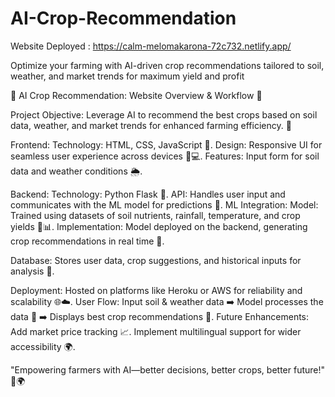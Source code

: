 # AI-Crop-Recommendation
Website Deployed : https://calm-melomakarona-72c732.netlify.app/

Optimize your farming with AI-driven crop recommendations tailored to soil, weather, and market trends for maximum yield and profit

🌾 AI Crop Recommendation: Website Overview & Workflow 🌟

Project Objective:
Leverage AI to recommend the best crops based on soil data, weather, and market trends for enhanced farming efficiency. 🌱

Frontend:
Technology: HTML, CSS, JavaScript 🎨.
Design: Responsive UI for seamless user experience across devices 📱💻.
Features: Input form for soil data and weather conditions 🌦️.

Backend:
Technology: Python Flask 🐍.
API: Handles user input and communicates with the ML model for predictions 📡.
ML Integration:
Model: Trained using datasets of soil nutrients, rainfall, temperature, and crop yields 🌾📊.
Implementation: Model deployed on the backend, generating crop recommendations in real time 🚀.

Database:
Stores user data, crop suggestions, and historical inputs for analysis 📂.

Deployment:
Hosted on platforms like Heroku or AWS for reliability and scalability 🌐☁️.
User Flow:
Input soil & weather data ➡️ Model processes the data 🤖 ➡️ Displays best crop recommendations 🌽.
Future Enhancements:
Add market price tracking 📈.
Implement multilingual support for wider accessibility 🌍.


"Empowering farmers with AI—better decisions, better crops, better future!" 🌟🌍

